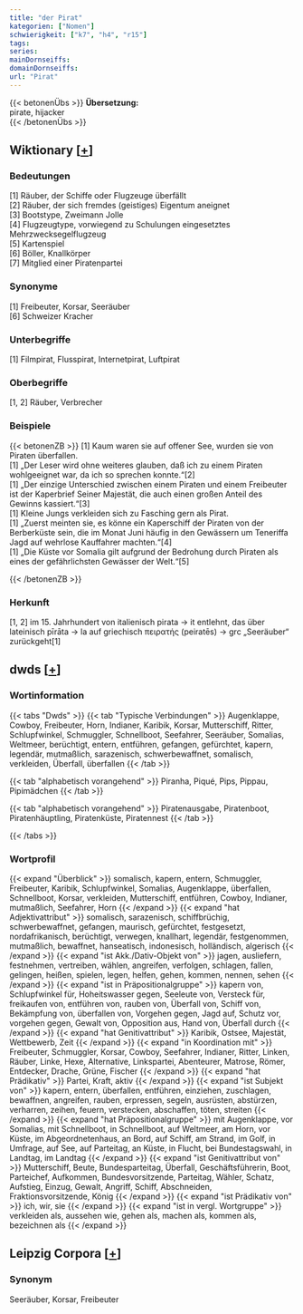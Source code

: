 ```yaml
---
title: "der Pirat"
kategorien: ["Nomen"]
schwierigkeit: ["k7", "h4", "r15"]
tags:
series:
mainDornseiffs:
domainDornseiffs:
url: "Pirat"
---
```


{{< betonenÜbs >}}
**Übersetzung:**  
pirate, hijacker  
{{< /betonenÜbs >}}

## Wiktionary [[+](https://de.wiktionary.org/wiki/Pirat)]

### Bedeutungen
[1] Räuber, der Schiffe oder Flugzeuge überfällt  
[2] Räuber, der sich fremdes (geistiges) Eigentum aneignet  
[3] Bootstype, Zweimann Jolle  
[4] Flugzeugtype, vorwiegend zu Schulungen eingesetztes Mehrzwecksegelflugzeug  
[5] Kartenspiel  
[6] Böller, Knallkörper  
[7] Mitglied einer Piratenpartei  

### Synonyme
[1] Freibeuter, Korsar, Seeräuber  
[6] Schweizer Kracher  

### Unterbegriffe
[1] Filmpirat, Flusspirat, Internetpirat, Luftpirat  

### Oberbegriffe
[1, 2] Räuber, Verbrecher  

### Beispiele
{{< betonenZB >}}
[1] Kaum waren sie auf offener See, wurden sie von Piraten überfallen.  
[1] „Der Leser wird ohne weiteres glauben, daß ich zu einem Piraten wohlgeeignet war, da ich so sprechen konnte.“[2]  
[1] „Der einzige Unterschied zwischen einem Piraten und einem Freibeuter ist der Kaperbrief Seiner Majestät, die auch einen großen Anteil des Gewinns kassiert.“[3]  
[1] Kleine Jungs verkleiden sich zu Fasching gern als Pirat.  
[1] „Zuerst meinten sie, es könne ein Kaperschiff der Piraten von der Berberküste sein, die im Monat Juni häufig in den Gewässern um Teneriffa Jagd auf wehrlose Kauffahrer machten.“[4]  
[1] „Die Küste vor Somalia gilt aufgrund der Bedrohung durch Piraten als eines der gefährlichsten Gewässer der Welt.“[5]  

{{< /betonenZB >}}
### Herkunft
[1, 2] im 15. Jahrhundert von italienisch pirata → it entlehnt, das über lateinisch pīrāta → la auf griechisch πειρατής (peiratēs) → grc „Seeräuber“ zurückgeht[1]  



## dwds [[+](https://www.dwds.de/wb/Pirat)]

### Wortinformation
{{< tabs "Dwds" >}}
{{< tab "Typische Verbindungen" >}}
Augenklappe, Cowboy, Freibeuter, Horn, Indianer, Karibik, Korsar, Mutterschiff, Ritter, Schlupfwinkel, Schmuggler, Schnellboot, Seefahrer, Seeräuber, Somalias, Weltmeer, berüchtigt, entern, entführen, gefangen, gefürchtet, kapern, legendär, mutmaßlich, sarazenisch, schwerbewaffnet, somalisch, verkleiden, Überfall, überfallen
{{< /tab >}}

{{< tab "alphabetisch vorangehend" >}}
Piranha, Piqué, Pips, Pippau, Pipimädchen
{{< /tab >}}

{{< tab "alphabetisch vorangehend" >}}
Piratenausgabe, Piratenboot, Piratenhäuptling, Piratenküste, Piratennest
{{< /tab >}}

{{< /tabs >}}

### Wortprofil
{{< expand "Überblick" >}} somalisch, kapern, entern, Schmuggler, Freibeuter, Karibik, Schlupfwinkel, Somalias, Augenklappe, überfallen, Schnellboot, Korsar, verkleiden, Mutterschiff, entführen, Cowboy, Indianer, mutmaßlich, Seefahrer, Horn {{< /expand >}}
{{< expand "hat Adjektivattribut" >}} somalisch, sarazenisch, schiffbrüchig, schwerbewaffnet, gefangen, maurisch, gefürchtet, festgesetzt, nordafrikanisch, berüchtigt, verwegen, knallhart, legendär, festgenommen, mutmaßlich, bewaffnet, hanseatisch, indonesisch, holländisch, algerisch {{< /expand >}}
{{< expand "ist Akk./Dativ-Objekt von" >}} jagen, ausliefern, festnehmen, vertreiben, wählen, angreifen, verfolgen, schlagen, fallen, gelingen, heißen, spielen, legen, helfen, gehen, kommen, nennen, sehen {{< /expand >}}
{{< expand "ist in Präpositionalgruppe" >}} kapern von, Schlupfwinkel für, Hoheitswasser gegen, Seeleute von, Versteck für, freikaufen von, entführen von, rauben von, Überfall von, Schiff von, Bekämpfung von, überfallen von, Vorgehen gegen, Jagd auf, Schutz vor, vorgehen gegen, Gewalt von, Opposition aus, Hand von, Überfall durch {{< /expand >}}
{{< expand "hat Genitivattribut" >}} Karibik, Ostsee, Majestät, Wettbewerb, Zeit {{< /expand >}}
{{< expand "in Koordination mit" >}} Freibeuter, Schmuggler, Korsar, Cowboy, Seefahrer, Indianer, Ritter, Linken, Räuber, Linke, Hexe, Alternative, Linkspartei, Abenteurer, Matrose, Römer, Entdecker, Drache, Grüne, Fischer {{< /expand >}}
{{< expand "hat Prädikativ" >}} Partei, Kraft, aktiv {{< /expand >}}
{{< expand "ist Subjekt von" >}} kapern, entern, überfallen, entführen, einziehen, zuschlagen, bewaffnen, angreifen, rauben, erpressen, segeln, ausrüsten, abstürzen, verharren, zeihen, feuern, verstecken, abschaffen, töten, streiten {{< /expand >}}
{{< expand "hat Präpositionalgruppe" >}} mit Augenklappe, vor Somalias, mit Schnellboot, in Schnellboot, auf Weltmeer, am Horn, vor Küste, im Abgeordnetenhaus, an Bord, auf Schiff, am Strand, im Golf, in Umfrage, auf See, auf Parteitag, an Küste, in Flucht, bei Bundestagswahl, in Landtag, im Landtag {{< /expand >}}
{{< expand "ist Genitivattribut von" >}} Mutterschiff, Beute, Bundesparteitag, Überfall, Geschäftsführerin, Boot, Parteichef, Aufkommen, Bundesvorsitzende, Parteitag, Wähler, Schatz, Aufstieg, Einzug, Gewalt, Angriff, Schiff, Abschneiden, Fraktionsvorsitzende, König {{< /expand >}}
{{< expand "ist Prädikativ von" >}} ich, wir, sie {{< /expand >}}
{{< expand "ist in vergl. Wortgruppe" >}} verkleiden als, aussehen wie, gehen als, machen als, kommen als, bezeichnen als {{< /expand >}}

## Leipzig Corpora [[+](https://corpora.uni-leipzig.de/en/res?word=Pirat&corpusId=deu_newscrawl-public_2018)]


### Synonym
Seeräuber, Korsar, Freibeuter

